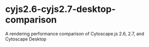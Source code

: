 # cyjs2.6-cyjs2.7-desktop-comparison
A rendering performance comparison of Cytoscape.js 2.6, 2.7, and Cytoscape Desktop
